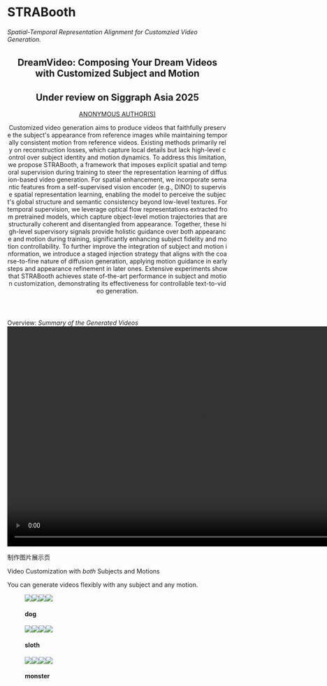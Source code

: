 <!DOCTYPE html>
<html>

<head>
	<meta charset="UTF-8" />
	<meta name="viewport" content="width=device-width, initial-scale=1.0" />
	<meta http-equiv="X-UA-Compatible" content="ie=edge" />
	<title>STRABooth</title>
	<link rel="stylesheet" href="bootstrap-5.3.2-dist/css/bootstrap.min.css" /> 
	<script src="bootstrap-5.3.2-dist/js/bootstrap.min.js"></script>
	<link href="css/templatemo-style.css" rel="stylesheet" />
	<link href="css/new-style.css" rel="stylesheet" />
	<link href="css/two_style.css" rel="stylesheet" />

</head>

<body> 
	<div class="container">
		<div class="placeholder">
			<div class="placeholder-content">
				<div class="tm-site-text-box">
					<h1 class="tm-site-title">STRABooth</h1>
					<h6 class="tm-site-description"> Spatial-Temporal Representation Alignment for Customzied Video Generation.</h6>
				</div>
			</div>
		</div>
		<main>
			<header class="row tm-welcome-section">
			<h2 class="col-12 text-center tm-section-title">DreamVideo: Composing Your Dream Videos with Customized Subject and Motion</h2>
				<h2 class="col-12 text-center tm-section-title"><b>Under review on Siggraph Asia 2025</b></h2>
		<p class="col-12 text-center author-section">
		<a class="author-section-a" href="#">ANONYMOUS AUTHOR(S)</a>
		<p class="col-12 text-center abstract-section" style="word-break:break-all;word-wrap:break-word">
					Customized video generation aims to produce videos that faithfully preserve the subject's appearance from reference images while maintaining temporally consistent motion from reference videos. Existing methods primarily rely on reconstruction losses, which capture local details but lack high-level control over subject identity and motion dynamics. To address this limitation, we propose STRABooth, a framework that imposes explicit spatial and temporal supervision during training to steer the representation learning of diffusion-based video generation. For spatial enhancement, we
incorporate semantic features from a self-supervised vision encoder (e.g., DINO) to supervise spatial representation learning, enabling the model to perceive the subject's global structure and semantic consistency beyond low-level textures. For temporal supervision, we leverage optical flow representations extracted from pretrained models, which capture object-level motion trajectories that are structurally coherent and disentangled from appearance. Together, these high-level supervisory signals provide holistic guidance over both appearance and motion during training, significantly enhancing subject fidelity and motion controllability. To further improve the integration of subject and motion information, we introduce a staged injection strategy that aligns with the coarse-to-fine nature of diffusion generation, applying motion guidance in early steps and appearance refinement in later ones. Extensive experiments show that STRABooth achieves state of-the-art performance in subject and motion customization, demonstrating
its effectiveness for controllable text-to-video generation.
			</p>
			</header>
			<div class="gray_div font-serif rw-r-container">
				<div class="text-2xl lg:text-4xl leading-none pb-2 text-center"> Overview: <i>Summary of the Generated Videos</i>
				</div>
				<video class="video-center" width="896" height="504" controls>
  <source src="assets/mp4/overview.mp4" type="video/mp4">
  Your browser does not support the video tag.
				</video>
				<div class="block_bottom">
				</div>
			</div>
			<![endif]-->

制作图片展示页

<div class="font-serif rw-r-container">

<div class="text-2xl lg:text-4xl leading-none pb-2 text-center">

Video Customization with <i>both</i> Subjects and Motions

</div>

<div class="text-base lg:text-lg pb-2 text-center ">

You can generate videos flexibly with any subject and any motion.

</div>

<!-- Gallery row 1 -->

<div class="row tm-gallery subject-container">

<div id="tm-gallery-page-pizza" class="tm-gallery-page subject">

<!-- Subject 1: dog -->

<article class="col-md-4 tm-gallery-item">

<figure>

<div class="subject_img" style="display: flex">

<img src="assets/images/subject/dog1.jpg" />

<img src="assets/images/subject/dog2.jpg" />

<img src="assets/images/subject/dog3.jpg" />

<img src="assets/images/subject/dog4.jpg" />

</div>

<figcaption>

<h4 class="tm-gallery-title text-center">dog</h4>

</figcaption>

</figure>

</article>

<!-- Subject 2: sloth -->

<article class="col-md-4 tm-gallery-item">

<figure>

<div class="subject_img" style="display: flex">

<img src="assets/images/subject/sloth1.jpg" />

<img src="assets/images/subject/sloth2.jpg" />

<img src="assets/images/subject/sloth3.jpg" />

<img src="assets/images/subject/sloth4.jpg" />

</div>

<figcaption>

<h4 class="tm-gallery-title text-center">sloth</h4>

</figcaption>

</figure>

</article>

<!-- Subject 3: monster -->

<article class="col-md-4 tm-gallery-item">

<figure>

<div class="subject_img" style="display: flex">

<img src="assets/images/subject/monster1.jpg" />

<img src="assets/images/subject/monster2.jpg" />

<img src="assets/images/subject/monster3.jpg" />

<img src="assets/images/subject/monster4.jpg" />

</div>

<figcaption>

<h4 class="tm-gallery-title text-center">monster</h4>

</figcaption>

</figure>

</article>

</div>

</div><!-- gallery row 1 -->

</div>
			
			
				    
